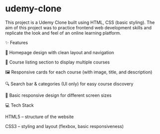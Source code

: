 # udemy-clone
This project is a Udemy Clone built using HTML, CSS (basic styling). The aim of this project was to practice frontend web development skills and replicate the look and feel of an online learning platform.

✨ Features

🎨 Homepage design with clean layout and navigation

📑 Course listing section to display multiple courses

🖼️ Responsive cards for each course (with image, title, and description)

🔍 Search bar & categories (UI only) for easy course discovery

📱 Basic responsive design for different screen sizes

💻 Tech Stack

HTML5 – structure of the website

CSS3 – styling and layout (flexbox, basic responsiveness)
